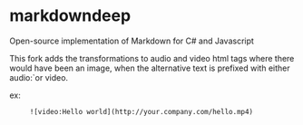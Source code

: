 # markdowndeep
Open-source implementation of Markdown for C# and Javascript

This fork adds the transformations to audio and video html tags
where there would have been an image, when the alternative text
is prefixed with either audio:`or video.

ex:

         ![video:Hello world](http://your.company.com/hello.mp4)


